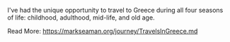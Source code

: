 I've had the unique opportunity to travel to Greece during all four seasons of life: childhood, adulthood, mid-life, and
old age.

Read More: https://markseaman.org/journey/TravelsInGreece.md

